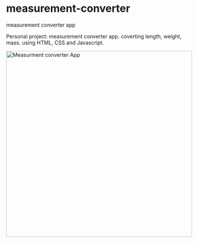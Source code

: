 # measurement-converter
measurement converter app


Personal project:
measurement converter app.  coverting length, weight, mass. using HTML, CSS and Javascript.



<img width="503" alt="Measurment converter App" src="https://user-images.githubusercontent.com/101003808/168983656-d2f0c691-090a-473d-b7f1-8af5bdee74d3.png">
